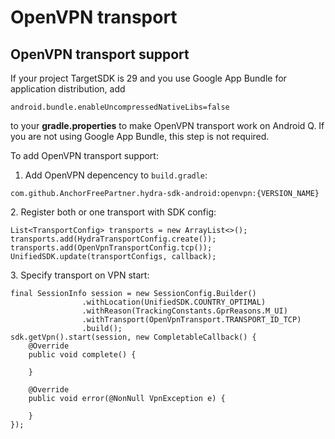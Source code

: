 # OpenVPN transport

## OpenVPN transport support

If your project TargetSDK is 29 and you use Google App Bundle for application distribution, add

```
android.bundle.enableUncompressedNativeLibs=false
```

to your **gradle.properties** to make OpenVPN transport work on Android Q. If you are not using Google App Bundle, this step is not required.

To add OpenVPN transport support:

1. Add OpenVPN depencency to `build.gradle`:

```
com.github.AnchorFreePartner.hydra-sdk-android:openvpn:{VERSION_NAME}
```

&#x20;   2\. Register both or one transport with SDK config:

```
List<TransportConfig> transports = new ArrayList<>();
transports.add(HydraTransportConfig.create());
transports.add(OpenVpnTransportConfig.tcp());
UnifiedSDK.update(transportConfigs, callback);
```

&#x20;   3\. Specify transport on VPN start:

```
final SessionInfo session = new SessionConfig.Builder()
                .withLocation(UnifiedSDK.COUNTRY_OPTIMAL)
                .withReason(TrackingConstants.GprReasons.M_UI)
                .withTransport(OpenVpnTransport.TRANSPORT_ID_TCP)
                .build();
sdk.getVpn().start(session, new CompletableCallback() {
    @Override
    public void complete() {

    }

    @Override
    public void error(@NonNull VpnException e) {

    }
});
```

##
